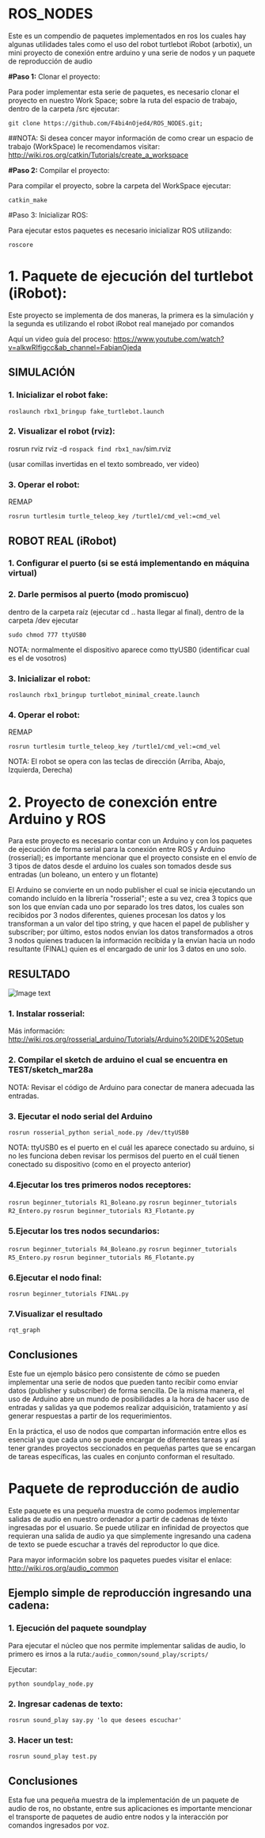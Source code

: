 # ROS_NODES
Este es un compendio de paquetes implementados en ros los cuales hay algunas utilidades tales como el uso del robot turtlebot iRobot (arbotix), un mini proyecto de conexión entre arduino y una serie de nodos y un paquete de reproducción de audio

**#Paso 1:** Clonar el proyecto:

Para poder implementar esta serie de paquetes, es necesario clonar el proyecto en nuestro Work Space; sobre la ruta del espacio de trabajo, dentro de la carpeta /src ejecutar:

`git clone https://github.com/F4bi4nOjed4/ROS_NODES.git;`

##NOTA: Si desea concer mayor información de como crear un espacio de trabajo (WorkSpace) le recomendamos visitar: http://wiki.ros.org/catkin/Tutorials/create_a_workspace

**#Paso 2:** Compilar el proyecto:

Para compilar el proyecto, sobre la carpeta del WorkSpace ejecutar:

`catkin_make`

#Paso 3: Inicializar ROS:

Para ejecutar estos paquetes es necesario inicializar ROS utilizando:

`roscore`

# 1. Paquete de ejecución del turtlebot (iRobot):

Este proyecto se implementa de dos maneras, la primera es la simulación y la segunda es utilizando el robot iRobot real manejado por comandos

Aquí un video guía del proceso: https://www.youtube.com/watch?v=alkwRIfigcc&ab_channel=FabianOjeda

## **SIMULACIÓN**

### 1. Inicializar el robot fake:

`roslaunch rbx1_bringup fake_turtlebot.launch`

### 2. Visualizar el robot (rviz):

rosrun rviz rviz -d `rospack find rbx1_nav`/sim.rviz

(usar comillas invertidas en el texto sombreado, ver video)

### 3. Operar el robot:

REMAP

`rosrun turtlesim turtle_teleop_key /turtle1/cmd_vel:=cmd_vel`

## **ROBOT REAL (iRobot)**

### 1. Configurar el puerto (si se está implementando en máquina virtual)
### 2. Darle permisos al puerto (modo promiscuo)

dentro de la carpeta raíz (ejecutar cd .. hasta llegar al final), dentro de la carpeta /dev ejecutar

`sudo chmod 777 ttyUSB0`

NOTA: normalmente el dispositivo aparece como ttyUSB0 (identificar cual es el de vosotros) 

### 3. Inicializar el robot:

`roslaunch rbx1_bringup turtlebot_minimal_create.launch`

### 4. Operar el robot:

REMAP

`rosrun turtlesim turtle_teleop_key /turtle1/cmd_vel:=cmd_vel`

NOTA: El robot se opera con las teclas de dirección (Arriba, Abajo, Izquierda, Derecha)

# 2. Proyecto de conexción entre Arduino y ROS

Para este proyecto es necesario contar con un Arduino y con los paquetes de ejecución de forma serial para la conexión entre ROS y Arduino (rosserial); es importante mencionar que el proyecto consiste en el envío de 3 tipos de datos desde el arduino los cuales son tomados desde sus entradas (un boleano, un entero y un flotante)

El Arduino se convierte en un nodo publisher el cual se inicia ejecutando un comando incluído en la librería "rosserial"; este a su vez, crea 3 topics que son los que envían cada uno por separado los tres datos, los cuales son recibidos por 3 nodos diferentes, quienes procesan los datos y los transforman a un valor del tipo string, y que hacen el papel de publisher y subscriber; por último, estos nodos envían los datos transformados a otros 3 nodos quienes traducen la información recibida y la envían hacia un nodo resultante (FINAL) quien es el encargado de unir los 3 datos en uno solo.

## RESULTADO

![Image text](https://github.com/F4bi4nOjed4/ROS_NODES/blob/main/NODOS.jpg)


### 1. Instalar rosserial:

Más información: http://wiki.ros.org/rosserial_arduino/Tutorials/Arduino%20IDE%20Setup

### 2. Compilar el sketch de arduino el cual se encuentra en TEST/sketch_mar28a

NOTA: Revisar el código de Arduino para conectar de manera adecuada las entradas.

### 3. Ejecutar el nodo serial del Arduino

`rosrun rosserial_python serial_node.py /dev/ttyUSB0`

NOTA: ttyUSB0 es el puerto en el cuál les aparece conectado su arduino, si no les funciona deben revisar los permisos del puerto en el cuál tienen conectado su dispositivo (como en el proyecto anterior)

### 4.Ejecutar los tres primeros nodos receptores:

`rosrun beginner_tutorials R1_Boleano.py`
`rosrun beginner_tutorials R2_Entero.py`
`rosrun beginner_tutorials R3_Flotante.py`

### 5.Ejecutar los tres nodos secundarios:

`rosrun beginner_tutorials R4_Boleano.py`
`rosrun beginner_tutorials R5_Entero.py`
`rosrun beginner_tutorials R6_Flotante.py`

### 6.Ejecutar el nodo final:

`rosrun beginner_tutorials FINAL.py`

### 7.Visualizar el resultado

`rqt_graph`

## Conclusiones

Este fue un ejemplo básico pero consistente de cómo se pueden implementar una serie de nodos que pueden tanto recibir como enviar datos (publisher y subscriber) de forma sencilla. De la misma manera, el uso de Arduino abre un mundo de posibilidades a la hora de hacer uso de entradas y salidas ya que podemos realizar adquisición, tratamiento y así generar respuestas a partir de los requerimientos.

En la práctica, el uso de nodos que compartan información entre ellos es esencial ya que cada uno se puede encargar de diferentes tareas y así tener grandes proyectos seccionados en pequeñas partes que se encargan de tareas específicas, las cuales en conjunto conforman el resultado.

# Paquete de reproducción de audio

Este paquete es una pequeña muestra de como podemos implementar salidas de audio en nuestro ordenador a partir de cadenas de téxto ingresadas por el usuario. Se puede utilizar en infinidad de proyectos que requieran una salida de audio ya que simplemente ingresando una cadena de texto se puede escuchar a través del reproductor lo que dice.

Para mayor información sobre los paquetes puedes visitar el enlace: http://wiki.ros.org/audio_common

## Ejemplo simple de reproducción ingresando una cadena:

### 1. Ejecución del paquete soundplay

Para ejecutar el núcleo que nos permite implementar salidas de audio, lo primero es irnos a la ruta:` /audio_common/sound_play/scripts/ `

Ejecutar:

`python soundplay_node.py`

### 2. Ingresar cadenas de texto:

`rosrun sound_play say.py 'lo que desees escuchar'`

### 3. Hacer un test:

`rosrun sound_play test.py`

## Conclusiones

Esta fue una pequeña muestra de la implementación de un paquete de audio de ros, no obstante, entre sus aplicaciones es importante mencionar el transporte de paquetes de audio entre nodos y la interacción por comandos ingresados por voz.

